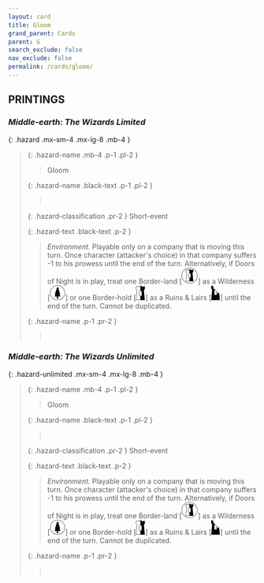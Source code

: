 ```yaml
---
layout: card
title: Gloom
grand_parent: Cards
parent: G
search_exclude: false
nav_exclude: false
permalink: /cards/gloom/
---
```


## PRINTINGS


### _Middle-earth: The Wizards Limited_

{: .hazard .mx-sm-4 .mx-lg-8 .mb-4 }
> {: .hazard-name .mb-4 .p-1 .pl-2 }
> > <div class="hazard-mp"></div>
> > <div class="card-name">Gloom</div>
>
> {: .hazard-name .black-text .p-1 .pl-2 }
> > &nbsp;
>
> {: .hazard-classification .pr-2 }
> Short-event
>
> {: .hazard-text .black-text .p-2 }
> > _Environment._ Playable only on a company that is moving this turn. Once character (attacker's choice) in that company suffers -1 to his prowess until the end of the turn. Alternatively, if Doors of Night is in play, treat one Border-land \[![](/assets/images/border-land.svg)] as a Wilderness \[![](/assets/images/wilderness.svg)] or one Border-hold \[![](/assets/images/border-hold.svg)] as a Ruins & Lairs \[![](/assets/images/ruinlair.svg)] until the end of the turn. Cannot be duplicated. 
>
> {: .hazard-name .p-1 .pr-2 }
> > <div class="card-shield"></div>
> > <div class="card-corruption">&nbsp;</div>

### _Middle-earth: The Wizards Unlimited_

{: .hazard-unlimited .mx-sm-4 .mx-lg-8 .mb-4 }
> {: .hazard-name .mb-4 .p-1 .pl-2 }
> > <div class="hazard-mp"></div>
> > <div class="card-name">Gloom</div>
>
> {: .hazard-name .black-text .p-1 .pl-2 }
> > &nbsp;
>
> {: .hazard-classification .pr-2 }
> Short-event
>
> {: .hazard-text .black-text .p-2 }
> > _Environment._ Playable only on a company that is moving this turn. Once character (attacker's choice) in that company suffers -1 to his prowess until the end of the turn. Alternatively, if Doors of Night is in play, treat one Border-land \[![](/assets/images/border-land.svg)] as a Wilderness \[![](/assets/images/wilderness.svg)] or one Border-hold \[![](/assets/images/border-hold.svg)] as a Ruins & Lairs \[![](/assets/images/ruinlair.svg)] until the end of the turn. Cannot be duplicated. 
>
> {: .hazard-name .p-1 .pr-2 }
> > <div class="card-shield"></div>
> > <div class="card-corruption-white">&nbsp;</div>
